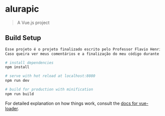 # alurapic

> A Vue.js project

## Build Setup

``` bash
Esse projeto é o projeto finalizado escrito pelo Professor Flavio Henrique de Souza Almeida.
Caso queira ver meus comentários e a finalização do meu código durante a aula, visualize Branch 14.

# install dependencies
npm install

# serve with hot reload at localhost:8080
npm run dev

# build for production with minification
npm run build
```

For detailed explanation on how things work, consult the [docs for vue-loader](http://vuejs.github.io/vue-loader).
